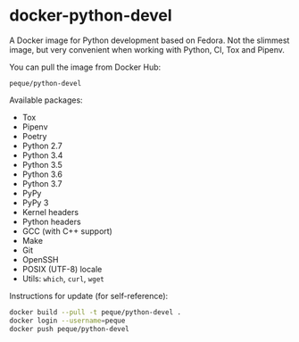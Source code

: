 docker-python-devel
===================

A Docker image for Python development based on Fedora. Not the slimmest image,
but very convenient when working with Python, CI, Tox and Pipenv.

You can pull the image from Docker Hub:

```
peque/python-devel
```

Available packages:

- Tox
- Pipenv
- Poetry
- Python 2.7
- Python 3.4
- Python 3.5
- Python 3.6
- Python 3.7
- PyPy
- PyPy 3
- Kernel headers
- Python headers
- GCC (with C++ support)
- Make
- Git
- OpenSSH
- POSIX (UTF-8) locale
- Utils: `which`, `curl`, `wget`

Instructions for update (for self-reference):

```bash
docker build --pull -t peque/python-devel .
docker login --username=peque
docker push peque/python-devel
```
